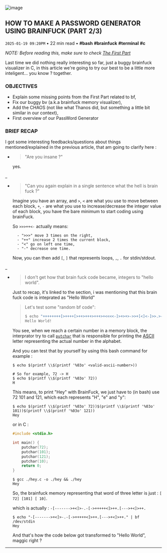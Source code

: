 ![image](https://cdn.jsdelivr.net/gh/sanix-darker/sanixdk.xyz@master/content/assets/how-to-make-a-password-generator-using-brainfuck/garou.png)

## HOW TO MAKE A PASSWORD GENERATOR USING BRAINFUCK (PART 2/3)
`2025-01-19 09:20PM` • 22 min read • **#bash** **#brainfuck** **#terminal** **#c**

**NOTE:* Before reading this, make sure to check [The First Part](https://sanixdk.xyz/blogs/how-to-make-a-password-generator-using-brainfuck-part-1-3)*

Last time we did nothing really interesting so far, just a buggy brainfuck visualizer in C, in this article we're going to try our best to be a little more inteligent... you know ? together.

<gif generation matrix>

### OBJECTIVES

- Explain some missing points from the First Part related to bf,
- Fix our buggy bv (a.k.a brainfuck memory visualizer),
- Add the CHAOS (not like what Thanos did, but something a little bit similar in our context),
- First overview of our PassWord Generator

### BRIEF RECAP

I got some interesting feedbacks/questions about things mentioned/explained in the previous article, that am going to clarify here :

- > "Are you insane ?"

    yes.

_
- > "Can you again explain in a single sentence what the hell is brain fuck ?"

    Imagine you have an array, and `>`, `<` are what you use to move between each block,
        `+`, `-` are what you use to increase/decrease the integer value of each block,
        you have the bare minimum to start coding using brainFuck.

    So *`>>>++<-`* actually means:

        - ">>>" move 3 times on the right,
        - "++" increase 2 times the current block,
        - "<" go on left one time,
        - "-" decrease one time.

    Now, you can then add `[`, `]` that represents loops, `,`, `.` for stdin/stdout.

_
- > I don't get how that brain fuck code became, integers to "hello world".

    Just to recap, it's linked to the section, i was mentioning that this brain fuck code is inteprated as "Hello World"

    >
    > Let's test some "random bf code":
    > ```bash
    > $ echo "++++++++[>++++[>++>+++>+++>+<<<<-]>+>+>->>+[<]<-]>>.>---.+++++++..+++.>>.<-.<.+++.------.--------.>>+.>++." | bf /dev/stdin
    > Hello World!
    > ```

    You see, when we reach a certain number in a memory block, the interprator try to call [`putchar`](https://en.cppreference.com/w/c/io/putchar) that is responsible for printing the [ASCII](https://en.wikipedia.org/wiki/ASCII) letter representing the actual number in the alphabet.

    And you can test that by yourself by using this bash command for example :
    ```console
    $ echo $(printf \\$(printf '%03o' <valid-ascii-number>))

    # So for example, 72 -> H
    $ echo $(printf \\$(printf '%03o' 72))
    H
    ```

    This means, to print "Hey" with BrainFuck, we just have to (in bash) use 72 101 and 121, which each represents "H", "e" and "y":

    ```console
    $ echo $(printf \\$(printf '%03o' 72))$(printf \\$(printf '%03o' 101))$(printf \\$(printf '%03o' 121))
    Hey
    ```

    or in C  :
    ```c
    #include <stdio.h>

    int main() {
        putchar(72);
        putchar(101);
        putchar(121);
        putchar(10);
        return 0;
    }
    ```

    ```console
    $ gcc ./hey.c -o ./hey && ./hey
    Hey
    ```

    So, the brainfuck memory representing that word of three letter is just : `[ 72] [101] [ 10]`.

    which is actually : `-[------->+<]>-.-[->+++++<]>++.[--->+<]>++.`

    ```console
    $ echo "-[------->+<]>-.-[->+++++<]>++.[--->+<]>++." | bf /dev/stdin
    Hey
    ```

    And that's how the code below got transformed to "Hello World", maggic right ?
-----------
